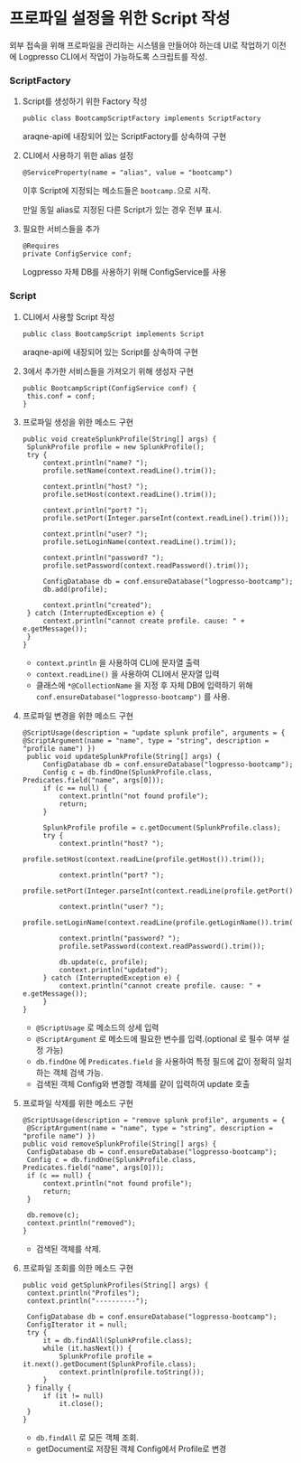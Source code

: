 # 프로파일 설정을 위한 Script 작성

외부 접속을 위해 프로파일을 관리하는 시스템을 만들어야 하는데 UI로 작업하기 이전에 Logpresso CLI에서 작업이 가능하도록 스크립트를 작성.

### ScriptFactory

1. Script를 생성하기 위한 Factory 작성

   ```
   public class BootcampScriptFactory implements ScriptFactory
   ```

   araqne-api에 내장되어 있는 ScriptFactory를 상속하여 구현

2. CLI에서 사용하기 위한 alias 설정

   ```
   @ServiceProperty(name = "alias", value = "bootcamp")
   ```

   이후 Script에 지정되는 메소드들은 `bootcamp.`으로 시작.

   만일 동일 alias로 지정된 다른 Script가 있는 경우 전부 표시.

3. 필요한 서비스들을 추가

   ```
   @Requires
   private ConfigService conf;
   ```

   Logpresso 자체 DB를 사용하기 위해 ConfigService를 사용

### Script

1. CLI에서 사용할 Script 작성

   ```
   public class BootcampScript implements Script
   ```

   araqne-api에 내장되어 있는 Script를 상속하여 구현

2. 3에서 추가한 서비스들을 가져오기 위해 생성자 구현

   ```
   public BootcampScript(ConfigService conf) {
   	this.conf = conf;
   }
   ```

3. 프로파일 생성을 위한 메소드 구현

   ```
   public void createSplunkProfile(String[] args) {
   	SplunkProfile profile = new SplunkProfile();
   	try {
   		context.println("name? ");
   		profile.setName(context.readLine().trim());
   
   		context.println("host? ");
   		profile.setHost(context.readLine().trim());
   
   		context.println("port? ");
   		profile.setPort(Integer.parseInt(context.readLine().trim()));
   
   		context.println("user? ");
   		profile.setLoginName(context.readLine().trim());
   
   		context.println("password? ");
   		profile.setPassword(context.readPassword().trim());
   
   		ConfigDatabase db = conf.ensureDatabase("logpresso-bootcamp");
   		db.add(profile);
   
   		context.println("created");
   	} catch (InterruptedException e) {
   		context.println("cannot create profile. cause: " + e.getMessage());
   	}
   }
   ```

   - `context.println` 을 사용하여 CLI에 문자열 출력
   - `context.readLine()` 을 사용하여 CLI에서 문자열 입력
   - 클래스에 `*@CollectionName` 을 지정 후 자체 DB에 입력하기 위해 `conf.ensureDatabase("logpresso-bootcamp")` 를 사용.

4. 프로파일 변경을 위한 메소드 구현

   ```
   @ScriptUsage(description = "update splunk profile", arguments = {
   @ScriptArgument(name = "name", type = "string", description = "profile name") })
	public void updateSplunkProfile(String[] args) {
		ConfigDatabase db = conf.ensureDatabase("logpresso-bootcamp");
		Config c = db.findOne(SplunkProfile.class, Predicates.field("name", args[0]));
		if (c == null) {
			context.println("not found profile");
			return;
		}

		SplunkProfile profile = c.getDocument(SplunkProfile.class);
		try {
			context.println("host? ");
			profile.setHost(context.readLine(profile.getHost()).trim());

			context.println("port? ");
			profile.setPort(Integer.parseInt(context.readLine(profile.getPort().toString()).trim()));

			context.println("user? ");
			profile.setLoginName(context.readLine(profile.getLoginName()).trim());

			context.println("password? ");
			profile.setPassword(context.readPassword().trim());

			db.update(c, profile);
			context.println("updated");
		} catch (InterruptedException e) {
			context.println("cannot create profile. cause: " + e.getMessage());
		}
   }
   ```

   - `@ScriptUsage` 로 메소드의 상세 입력
   - `@ScriptArgument` 로 메소드에 필요한 변수를 입력.(optional 로 필수 여부 설정 가능)
   - `db.findOne` 에 `Predicates.field` 을 사용하여 특정 필드에 값이 정확히 일치하는 객체 검색 가능.
   - 검색된 객체 Config와 변경할 객체를 같이 입력하여 update 호출

5. 프로파일 삭제를 위한 메소드 구현

   ```
   @ScriptUsage(description = "remove splunk profile", arguments = {
   	@ScriptArgument(name = "name", type = "string", description = "profile name") })
   public void removeSplunkProfile(String[] args) {
   	ConfigDatabase db = conf.ensureDatabase("logpresso-bootcamp");
   	Config c = db.findOne(SplunkProfile.class, Predicates.field("name", args[0]));
   	if (c == null) {
   		context.println("not found profile");
   		return;
   	}
   
   	db.remove(c);
   	context.println("removed");
   }
   ```

   - 검색된 객체를 삭제.

6. 프로파일 조회를 의한 메소드 구현

   ```
   public void getSplunkProfiles(String[] args) {
   	context.println("Profiles");
   	context.println("----------");
   
   	ConfigDatabase db = conf.ensureDatabase("logpresso-bootcamp");
   	ConfigIterator it = null;
   	try {
   		it = db.findAll(SplunkProfile.class);
   		while (it.hasNext()) {
   			SplunkProfile profile = it.next().getDocument(SplunkProfile.class);
   			context.println(profile.toString());
   		}
   	} finally {
   		if (it != null)
   			it.close();
   	}
   }
   ```

   - `db.findAll` 로 모든 객체 조회.
   - getDocument로 저장된 객체 Config에서 Profile로 변경
